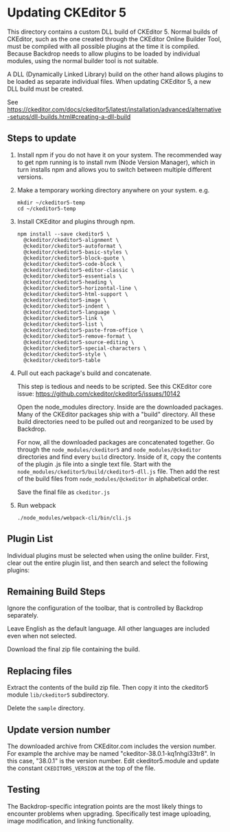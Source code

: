 # Updating CKEditor 5

This directory contains a custom DLL build of CKEditor 5. Normal builds of
CKEditor, such as the one created through the CKEditor Online Builder Tool, must
be compiled with all possible plugins at the time it is compiled. Because
Backdrop needs to allow plugins to be loaded by individual modules, using the
normal builder tool is not suitable.

A DLL (Dynamically Linked Library) build on the other hand allows plugins to
be loaded as separate individual files. When updating CKEditor 5, a new DLL
build must be created.

See https://ckeditor.com/docs/ckeditor5/latest/installation/advanced/alternative-setups/dll-builds.html#creating-a-dll-build

## Steps to update

1. Install npm if you do not have it on your system. The recommended way to get
   npm running is to install nvm (Node Version Manager), which in turn installs
   npm and allows you to switch between multiple different versions.
2. Make a temporary working directory anywhere on your system. e.g.
   ```
   mkdir ~/ckeditor5-temp
   cd ~/ckeditor5-temp
   ```
3. Install CKEditor and plugins through npm.
   ```
   npm install --save ckeditor5 \
     @ckeditor/ckeditor5-alignment \
     @ckeditor/ckeditor5-autoformat \
     @ckeditor/ckeditor5-basic-styles \
     @ckeditor/ckeditor5-block-quote \
     @ckeditor/ckeditor5-code-block \
     @ckeditor/ckeditor5-editor-classic \
     @ckeditor/ckeditor5-essentials \
     @ckeditor/ckeditor5-heading \
     @ckeditor/ckeditor5-horizontal-line \
     @ckeditor/ckeditor5-html-support \
     @ckeditor/ckeditor5-image \
     @ckeditor/ckeditor5-indent \
     @ckeditor/ckeditor5-language \
     @ckeditor/ckeditor5-link \
     @ckeditor/ckeditor5-list \
     @ckeditor/ckeditor5-paste-from-office \
     @ckeditor/ckeditor5-remove-format \
     @ckeditor/ckeditor5-source-editing \
     @ckeditor/ckeditor5-special-characters \
     @ckeditor/ckeditor5-style \
     @ckeditor/ckeditor5-table
   ```
4. Pull out each package's build and concatenate.

   This step is tedious and needs to be scripted. See this CKEditor core issue:
   https://github.com/ckeditor/ckeditor5/issues/10142

   Open the node_modules directory. Inside are the downloaded packages. Many of
   the CKEditor packages ship with a "build" directory. All these build
   directories need to be pulled out and reorganized to be used by Backdrop.

   For now, all the downloaded packages are concatenated together. Go through
   the `node_modules/ckeditor5` and `node_modules/@ckeditor` directories and find
   every `build` directory. Inside of it, copy the contents of the plugin .js
   file into a single text file. Start with the
   `node_modules/ckeditor5/build/ckeditor5-dll.js` file. Then add the rest of
   the build files from `node_modules/@ckeditor` in alphabetical order.

   Save the final file as `ckeditor.js`

6. Run webpack
   ```
   ./node_modules/webpack-cli/bin/cli.js
   ```

## Plugin List

Individual plugins must be selected when using the online builder. First, clear
out the entire plugin list, and then search and select the following plugins:


## Remaining Build Steps

Ignore the configuration of the toolbar, that is controlled by Backdrop
separately.

Leave English as the default language. All other languages are included even
when not selected.

Download the final zip file containing the build.

## Replacing files

Extract the contents of the build zip file. Then copy it into the ckeditor5
module `lib/ckeditor5` subdirectory.

Delete the `sample` directory.

## Update version number

The downloaded archive from CKEditor.com includes the version number. For
example the archive may be named "ckeditor-38.0.1-kq1nhgi33tr8". In this case,
"38.0.1" is the version number. Edit ckeditor5.module and update the constant
`CKEDITOR5_VERSION` at the top of the file.

## Testing

The Backdrop-specific integration points are the most likely things to encounter
problems when upgrading. Specifically test image uploading, image modification,
and linking functionality.

